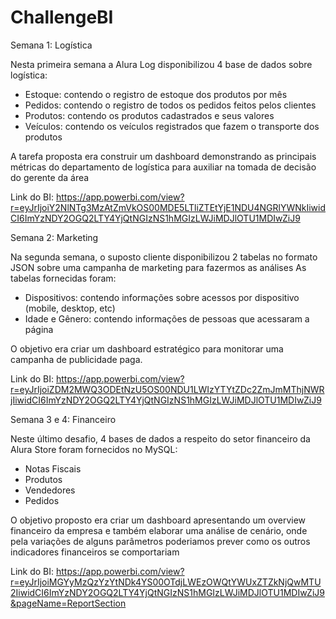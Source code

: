 # ChallengeBI

Semana 1: Logística

Nesta primeira semana a Alura Log disponibilizou 4 base de dados sobre logística:
- Estoque: contendo o registro de estoque dos produtos por mês
- Pedidos: contendo o registro de todos os pedidos feitos pelos clientes
- Produtos: contendo os produtos cadastrados e seus valores
- Veículos: contendo os veículos registrados que fazem o transporte dos produtos

A tarefa proposta era construir um dashboard demonstrando as principais métricas do departamento de logística para auxiliar na tomada de decisão do gerente da área

Link do BI: https://app.powerbi.com/view?r=eyJrIjoiY2NlNTg3MzAtZmVkOS00MDE5LTliZTEtYjE1NDU4NGRlYWNkIiwidCI6ImYzNDY2OGQ2LTY4YjQtNGIzNS1hMGIzLWJiMDJlOTU1MDIwZiJ9

Semana 2: Marketing

Na segunda semana, o suposto cliente disponibilizou 2 tabelas no formato JSON sobre uma campanha de marketing para fazermos as análises
As tabelas fornecidas foram:
- Dispositivos: contendo informações sobre acessos por dispositivo (mobile, desktop, etc)
- Idade e Gênero: contendo informações de pessoas que acessaram a página

O objetivo era criar um dashboard estratégico para monitorar uma campanha de publicidade paga.

Link do BI: https://app.powerbi.com/view?r=eyJrIjoiZDM2MWQ3ODEtNzU5OS00NDU1LWIzYTYtZDc2ZmJmMThjNWRjIiwidCI6ImYzNDY2OGQ2LTY4YjQtNGIzNS1hMGIzLWJiMDJlOTU1MDIwZiJ9

Semana 3 e 4: Financeiro

Neste último desafio, 4 bases de dados a respeito do setor financeiro da Alura Store foram fornecidos no MySQL:
- Notas Fiscais
- Produtos
- Vendedores
- Pedidos

O objetivo proposto era criar um dashboard apresentando um overview financeiro da empresa e também elaborar uma análise de cenário, onde pela variações de alguns parâmetros poderiamos prever como os outros indicadores financeiros se comportariam

Link do BI: https://app.powerbi.com/view?r=eyJrIjoiMGYyMzQzYzYtNDk4YS00OTdjLWEzOWQtYWUxZTZkNjQwMTU2IiwidCI6ImYzNDY2OGQ2LTY4YjQtNGIzNS1hMGIzLWJiMDJlOTU1MDIwZiJ9&pageName=ReportSection
